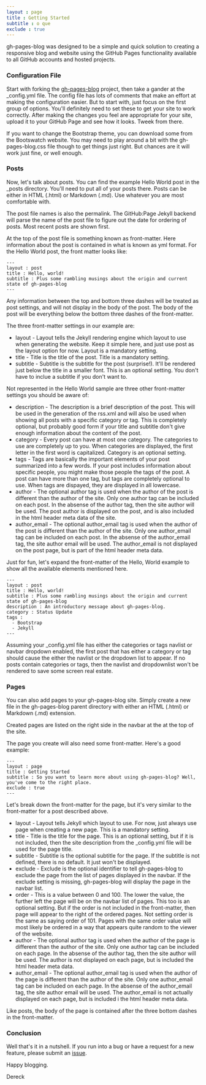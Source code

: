 ```yaml
---
layout : page
title : Getting Started
subtitle : o que
exclude : true
---
```


gh-pages-blog was designed to be a simple and quick solution to creating a responsive blog and website using the GitHub Pages functionality available to all GitHub accounts and hosted projects.

### Configuration File ###

Start with forking the [gh-pages-blog](http://www.github.com/thedereck/gh-pages-blog) project, then take a gander at the \_config.yml file. The config file has lots of comments that make an effort at making the configuration easier. But to start with, just focus on the first group of options. You'll definitely need to set these to get your site to work correctly. After making the changes you feel are appropriate for your site, upload it to your GitHub Page and see how it looks. Tweek from there.

If you want to change the Bootstrap theme, you can download some from the Bootswatch website. You may need to play around a bit with the gh-pages-blog.css file though to get things just right. But chances are it will work just fine, or well enough.


### Posts ###

Now, let's talk about posts. You can find the example Hello World post in the \_posts directory. You'll need to put all of your posts there. Posts can be either in HTML (.html) or Markdown (.md). Use whatever you are most comfortable with.

The post file names is also the permalink. The GitHub:Page Jekyll backend will parse the name of the post file to figure out the date for ordering of posts. Most recent posts are shown first.

At the top of the post file is something known as front-matter. Here information about the post is contained in what is known as yml format. For the Hello World post, the front matter looks like:

    ---  
    layout : post  
    title : Hello, world!  
    subtitle : Plus some rambling musings about the origin and current state of gh-pages-blog  
    ---  

Any information between the top and bottom three dashes will be treated as post settings, and will not display in the body of the post. The body of the post will be everything below the bottom three dashes of the front-matter.

The three front-matter settings in our example are:

* layout - Layout tells the Jekyll rendering engine which layout to use when generating the website. Keep it simple here, and just use post as the layout option for now. Layout is a mandatory setting.
* title - Title is the title of the post. Title is a mandatory setting.
* subtitle - Subtitle is the subtitle for the post (surprise!). It'll be rendered just below the title in a smaller font. This is an optional setting. You don't have to inclue a subtitle if you don't want to.

Not represented in the Hello World sample are three other front-matter settings you should be aware of:

* description - The description is a brief description of the post. This will be used in the generation of the rss.xml and will also be used when showing all posts with a specific category or tag. This is completely optional, but probably good form if your title and subtitle don't give enough information about the content of the post.
* category - Every post can have at most one category. The categories to use are completely up to you. When categories are displayed, the first letter in the first word is capitalized. Category is an optional setting.
* tags - Tags are basically the important elements of your post summarized into a few words. If your post includes information about specific people, you might make those people the tags of the post. A post can have more than one tag, but tags are completely optional to use. When tags are dispayed, they are displayed in all lowercase.
* author - The optional author tag is used when the author of the post is different than the author of the site. Only one author tag can be included on each post. In the absense of the author tag, then the site author will be used. The post author is displayed on the post, and is also included in the html header meta data of the site.
* author\_email - The optional author\_email tag is used when the author of the post is different than the author of the site. Only one author\_email tag can be included on each post. In the absense of the author\_email tag, the site author email will be used. The author\_email is not displayed on the post page, but is part of the html header meta data.

Just for fun, let's expand the front-matter of the Hello, World example to show all the available elements mentioned here.

    ---  
    layout : post  
    title : Hello, world!  
    subtitle : Plus some rambling musings about the origin and current state of gh-pages-blog  
    description : An introductory message about gh-pages-blog.  
    category : Status Update  
    tags :  
      - Bootstrap  
      - Jekyll  
    ---  

Assuming your \_config.yml file has either the categories or tags navlist or navbar dropdown enabled, the first post that has either a category or tag should cause the either the navlist or the dropdown list to appear. If no posts contain categories or tags, then the navlist and dropdownlist won't be rendered to save some screen real estate.


### Pages ###

You can also add pages to your gh-pages-blog site. Simply create a new file in the gh-pages-blog parent directory with either an HTML (.html) or Markdown (.md) extension.

Created pages are listed on the right side in the navbar at the at the top of the site.

The page you create will also need some front-matter. Here's a good example:

    ---  
    layout : page  
    title : Getting Started  
    subtitle : So you want to learn more about using gh-pages-blog? Well, you've come to the right place.  
    exclude : true  
    ---  

Let's break down the front-matter for the page, but it's very similar to the front-matter for a post described above.

* layout - Layout tells Jekyll which layout to use. For now, just always use page when creating a new page. This is a mandatory setting.
* title - Title is the title for the page. This is an optional setting, but if it is not included, then the site description from the \_config.yml file will be used for the page title.
* subtitle - Subtitle is the optional subtitle for the page. If the subtitle is not defined, there is no default. It just won't be displayed.
* exclude - Exclude is the optional identifier to tell gh-pages-blog to exclude the page from the list of pages displayed in the navbar. If the exclude setting is missing, gh-pages-blog will display the page in the navbar list.
* order - This is a value between 0 and 100. The lower the value, the further left the page will be on the navbar list of pages. This too is an optional setting. But if the order is not included in the front-matter, then page will appear to the right of the ordered pages. Not setting order is the same as saying order of 101. Pages with the same order value will most likely be ordered in a way that appears quite random to the viewer of the website.
* author - The optional author tag is used when the author of the page is different than the author of the site. Only one author tag can be included on each page. In the absense of the author tag, then the site author will be used. The author is not displayed on each page, but is included the html header meta data.
* author\_email - The optional author\_email tag is used when the author of the page is different than the author of the site. Only one author\_email tag can be included on each page. In the absense of the author\_email tag, the site author email will be used. The author\_email is not actually displayed on each page, but is included i the html header meta data.

Like posts, the body of the page is contained after the three bottom dashes in the front-matter.


### Conclusion ###

Well that's it in a nutshell. If you run into a bug or have a request for a new feature, please submit an [issue](https://github.com/thedereck/gh-pages-blog/issues).

Happy blogging.

Dereck